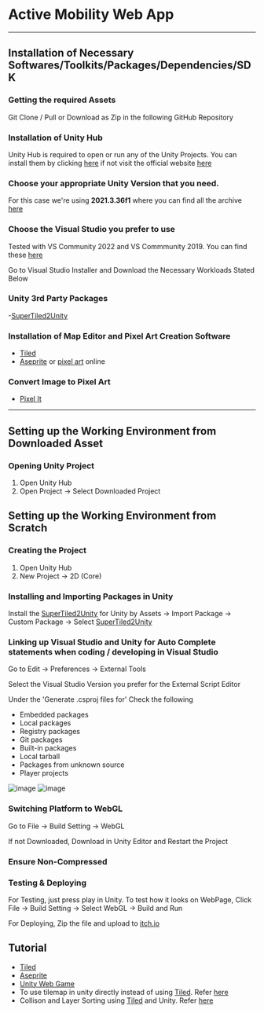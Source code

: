 # Active Mobility Web App

---

## Installation of Necessary Softwares/Toolkits/Packages/Dependencies/SDK

### Getting the required Assets
Git Clone / Pull or Download as Zip in the following GitHub Repository

### Installation of Unity Hub
Unity Hub is required to open or run any of the Unity Projects. You can install them by clicking [here](https://public-cdn.cloud.unity3d.com/hub/prod/UnityHubSetup.exe) if not visit the official website [here](https://unity3d.com/get-unity/download)

### Choose your appropriate Unity Version that you need.
For this case we're using **2021.3.36f1** where you can find all the archive [here](https://unity3d.com/get-unity/download/archive)

### Choose the Visual Studio you prefer to use
Tested with VS Community 2022 and VS Commmunity 2019. You can find these [here](https://visualstudio.microsoft.com/downloads/)

Go to Visual Studio Installer and Download the Necessary Workloads Stated Below

### Unity 3rd Party Packages
-[SuperTiled2Unity](https://seanba.itch.io/supertiled2unity)

### Installation of Map Editor and Pixel Art Creation Software
- [Tiled](https://www.mapeditor.org/)
- [Aseprite](https://www.aseprite.org/) or [pixel art](https://www.pixilart.com/draw) online

### Convert Image to Pixel Art
- [Pixel It](https://giventofly.github.io/pixelit/)

---

## Setting up the Working Environment from Downloaded Asset

### Opening Unity Project

1) Open Unity Hub
2) Open Project -> Select Downloaded Project

## Setting up the Working Environment from Scratch

### Creating the Project

1) Open Unity Hub
2) New Project -> 2D (Core)

### Installing and Importing Packages in Unity

Install the [SuperTiled2Unity](https://seanba.itch.io/supertiled2unity) for Unity by Assets -> Import Package -> Custom Package -> Select [SuperTiled2Unity](https://seanba.itch.io/supertiled2unity)

### Linking up Visual Studio and Unity for Auto Complete statements when coding / developing in Visual Studio

Go to Edit -> Preferences -> External Tools

Select the Visual Studio Version you prefer for the External Script Editor 

Under the 'Generate .csproj files for' 
Check the following
- Embedded packages
- Local packages
- Registry packages
- Git packages
- Built-in packages
- Local tarball
- Packages from unknown source
- Player projects

![image](https://user-images.githubusercontent.com/25051402/201814555-b883820b-f0c9-43b9-8ba7-52a8ad66a7fb.png)
![image](https://user-images.githubusercontent.com/25051402/201815209-163efeb2-6fe6-4a0c-a076-237235f14db8.png)

### Switching Platform to WebGL

Go to File -> Build Setting -> WebGL

If not Downloaded, Download in Unity Editor and Restart the Project

### Ensure Non-Compressed


### Testing & Deploying

For Testing, just press play in Unity.
To test how it looks on WebPage, Click File -> Build Setting -> Select WebGL -> Build and Run

For Deploying, Zip the file and upload to [itch.io](itch.io)


## Tutorial

- [Tiled](https://www.youtube.com/watch?v=ZwaomOYGuYo&list=PL6wuv1YGOTFfxi8pdN2ghWmDqZqy3_XA7)
- [Aseprite](https://www.youtube.com/watch?v=tFsETEP01k8)
- [Unity Web Game](https://youtube.com/playlist?list=PL4vbr3u7UKWp0iM1WIfRjCDTI03u43Zfu)
- To use tilemap in unity directly instead of using [Tiled](https://www.mapeditor.org/). Refer [here](https://www.youtube.com/watch?v=ryISV_nH8qw&t=627s)
- Collison and Layer Sorting using [Tiled](https://www.mapeditor.org/) and Unity. Refer [here](https://www.youtube.com/watch?v=iJINzMUxlkA&t=220s)


